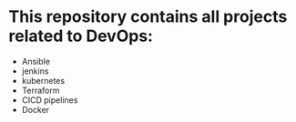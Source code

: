 # This repository contains all projects related to DevOps:

- Ansible
- jenkins
- kubernetes
- Terraform
- CICD pipelines
- Docker

